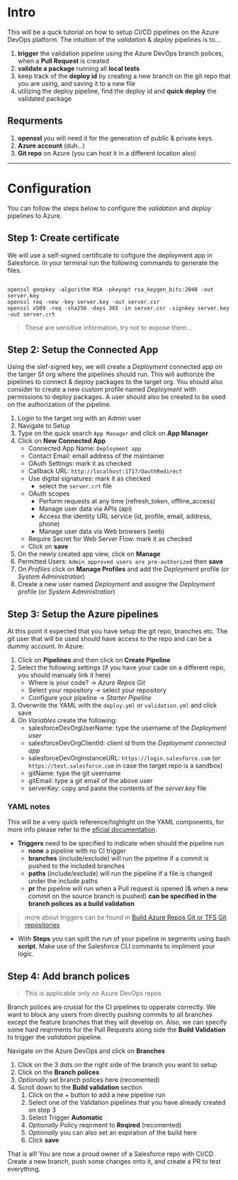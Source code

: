 # Intro

This will be a quck tutorial on how to setup CI/CD pipelines on the Azure DevOps platform. The intuition of the *validation* & *deploy* pipelines is to...

1. **trigger** the validation pipeline using the Azure DevOps branch polices, when a **Pull Request** is created
2. **validate a package** running all **local tests**
3. keep track of the **deploy id** by creating a new branch on the git repo that you are using, and saving it to a new file
4. utilizing the deploy pipeline, find the deploy id and **quick deploy** the validated package

## Requrments

1. **openssl** you will need it for the generation of public & private keys.
2. **Azure account** (duh...)
3. **Git repo** on Azure (you can host it in a different location also)

___

# Configuration

You can follow the steps below to configure the *validation* and *deploy* pipelines to Azure.

## Step 1: Create certificate

We will use a self-signed certificate to cofigure the deployment app in Salesforce. In your terminal run the following commands to generate the files.

```shell

openssl genpkey -algorithm RSA -pkeyopt rsa_keygen_bits:2048 -out server.key
openssl req -new -key server.key -out server.csr
openssl x509 -req -sha256 -days 365 -in server.csr -signkey server.key -out server.crt
```

> These are sensitive information, try not to expose them...

## Step 2: Setup the Connected App

Using the slef-signed key, we will create a *Deployment* connected app on the targer Sf org where the pipelines should run. This will authorize the pipelines to connect & deploy packages to the target org. You should also consider to create a new custom profile named *Deployment* with permissions to deploy packages. A user should also be created to be used on the authorization of the pipeline.

1. Login to the target org with an Admin user
2. Navigate to Setup
3. Type on the quick search `App Manager` and click on **App Manager**
4. Click on **New Connected App**
   - Connected App Name: `Deployment app`
   - Contact Email: email address of the maintainer
   - OAuth Settings: mark it as checked
   - Callback URL: `http://localhost:1717/OauthRedirect`
   - Use digital signatures: mark it as checked
     - select the `server.crt` file
   - OAuth scopes
     - Perform requests at any time (refresh_token, offline_access)
     - Manage user data via APIs (api)
     - Access the identity URL service (id, profile, email, address, phone)
     - Manage user data via Web browsers (web)
   - Require Secret for Web Server Flow: mark it as checked
   - Click on **save**
5. On the newly created app view, click on **Manage**
6. Permitted Users: `Admin approved users are pre-authorized` then **save**
7. On *Profiles* click on **Manage Profiles** and add the *Deployment* profile (or *System Administratior*)
8. Create a new user named *Deployment* and assigne the *Deployment* profile (or *System Administratior*)

## Step 3: Setup the Azure pipelines

At this point it expected that you have setup the git repo, branches etc. The git user that will be used should have access to the repo and can be a dummy account. In Azure:

1. Click on **Pipelines** and then click on **Create Pipeline**
2. Select the following settings (if you have your cade on a different repo, you should manualy link it here)
   - Where is your code? -> *Azure Repos Git*
   - Select your repository -> select your repository
   - Configure your pipeline -> *Starter Pipeline*
3. Overwrite the YAML with the `deploy.yml` or `validation.yml` and click save
4. On *Variables* create the following:
   - salesforceDevOrgUserName: type the username of the *Deployment user*
   - salesforceDevOrgClientId: client id from the *Deployment connected app*
   - salesforceDevOrgInstanceURL: `https://login.salesforce.com` (or `https://test.salesforce.com` in case the target repo is a sandbox)
   - gitName: type the git username
   - gitEmail: type a git email of the above user
   - serverKey: copy and paste the contents of the *server.key* file

### YAML notes

This will be a very quick reference/highlight on the YAML components, for more info please refer to the [oficial documentation](https://docs.microsoft.com/en-us/azure/devops/pipelines/?view=azure-devops).

- **Triggers** need to be specified to indicate when should the pipeline run
  - **none** a pipeline with no CI trigger
  - **branches** (include/exclude) will run the pipeline if a commit is pushed to the included branches
  - **paths** (include/exclude) will run the pipeline if a file is changed under the include paths
  - **pr** the pipeline will run when a Pull request is opened (& when a new commit on the source branch is pushed) **can be specified in the branch polices as a build validation**

> more about triggers can be found in [Build Azure Repos Git or TFS Git repositories](https://docs.microsoft.com/en-us/azure/devops/pipelines/repos/azure-repos-git?view=azure-devops&tabs=yaml#ci-triggers)

- With **Steps** you can spilt the run of your pipeline in segments using bash **script**. Make use of the Salesforce CLI commants to impliment your logic.

## Step 4: Add branch polices

> This is applicable only on Azure DevOps repos

Branch polices are crusial for the CI pipelines to opperate correctly. We want to block any users from directly pushing commits to all branches except the feature branches that they will develop on. Also, we can specify some hard reqirments for the Pull Requests along side the **Build Validation** to trigger the *validation* pipeline.

Navigate on the Azure DevOps and click on **Branches**

1. Click on the 3 dots on the right side of the branch you want to setup
2. Click on the **Branch polices**
3. *Optionally* set branch polices here (recomented)
4. Scroll down to the **Build validation** section
   1. Click on the + button to add a new pipeline run
   2. Select one of the Validation pipelines that you have already created on step 3
   3. Select Trigger **Automatic**
   4. *Optionally* Policy reqirment to **Reqired** (recomented)
   5. *Optionally* you can also set an expiration of the build here
   6. Click **save**

That is all! You are now a proud owner of a Salesforce repo with CI/CD. Create a new branch, push some changes onto it, and create a PR to test everything. 
